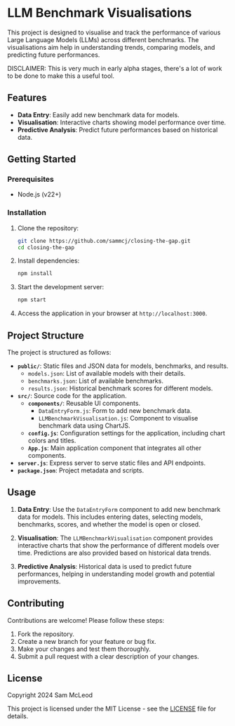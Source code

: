 # LLM Benchmark Visualisations

This project is designed to visualise and track the performance of various Large Language Models (LLMs) across different benchmarks. The visualisations aim help in understanding trends, comparing models, and predicting future performances.

DISCLAIMER: This is very much in early alpha stages, there's a lot of work to be done to make this a useful tool.

## Features

- **Data Entry**: Easily add new benchmark data for models.
- **Visualisation**: Interactive charts showing model performance over time.
- **Predictive Analysis**: Predict future performances based on historical data.

## Getting Started

### Prerequisites

- Node.js (v22+)

### Installation

1. Clone the repository:
   ```bash
   git clone https://github.com/sammcj/closing-the-gap.git
   cd closing-the-gap
   ```

2. Install dependencies:
   ```bash
   npm install
   ```

3. Start the development server:
   ```bash
   npm start
   ```

4. Access the application in your browser at `http://localhost:3000`.

## Project Structure

The project is structured as follows:

- **`public/`**: Static files and JSON data for models, benchmarks, and results.
  - `models.json`: List of available models with their details.
  - `benchmarks.json`: List of available benchmarks.
  - `results.json`: Historical benchmark scores for different models.
- **`src/`**: Source code for the application.
  - **`components/`**: Reusable UI components.
    - `DataEntryForm.js`: Form to add new benchmark data.
    - `LLMBenchmarkVisualisation.js`: Component to visualise benchmark data using ChartJS.
  - **`config.js`**: Configuration settings for the application, including chart colors and titles.
  - **`App.js`**: Main application component that integrates all other components.
- **`server.js`**: Express server to serve static files and API endpoints.
- **`package.json`**: Project metadata and scripts.

## Usage

1. **Data Entry**: Use the `DataEntryForm` component to add new benchmark data for models. This includes entering dates, selecting models, benchmarks, scores, and whether the model is open or closed.

2. **Visualisation**: The `LLMBenchmarkVisualisation` component provides interactive charts that show the performance of different models over time. Predictions are also provided based on historical data trends.

3. **Predictive Analysis**: Historical data is used to predict future performances, helping in understanding model growth and potential improvements.

## Contributing

Contributions are welcome! Please follow these steps:

1. Fork the repository.
2. Create a new branch for your feature or bug fix.
3. Make your changes and test them thoroughly.
4. Submit a pull request with a clear description of your changes.

## License

Copyright 2024 Sam McLeod

This project is licensed under the MIT License - see the [LICENSE](LICENSE) file for details.

